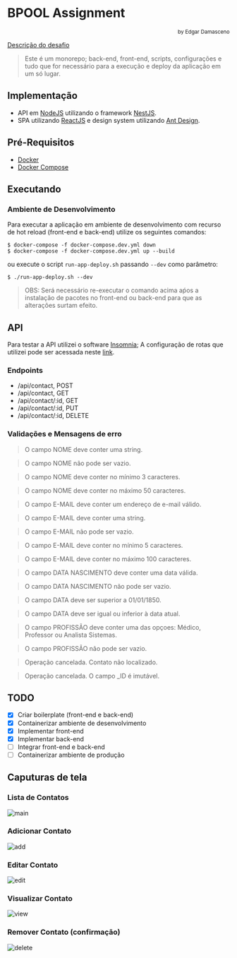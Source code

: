 # BPOOL Assignment
<div style="text-align: right"><sub>by Edgar Damasceno</sub></div>

[Descrição do desafio](./doc/teste.md)

> Este é um monorepo; back-end, front-end, scripts, configurações e tudo que for necessário para a execução e deploy da aplicação em um só lugar.

## Implementação
- API em [NodeJS](https://nodejs.org/en/) utilizando o framework [NestJS](https://nestjs.com/).
- SPA utilizando [ReactJS](https://reactjs.org/) e design system utilizando [Ant Design](https://ant.design/).

## Pré-Requisitos
- [Docker](https://docs.docker.com/engine/install/)
- [Docker Compose](https://docs.docker.com/compose/install/)

## Executando

### Ambiente de Desenvolvimento
Para executar a aplicação em ambiente de desenvolvimento com recurso de hot reload (front-end e back-end) utilize os seguintes comandos:

```console
$ docker-compose -f docker-compose.dev.yml down
$ docker-compose -f docker-compose.dev.yml up --build
```

ou execute o script `run-app-deploy.sh` passando `--dev` como parâmetro:

```console
$ ./run-app-deploy.sh --dev
```

> OBS: Será necessário re-executar o comando acima aṕos a instalação de pacotes no front-end ou back-end para que as alterações surtam efeito.


## API

Para testar a API utilizei o software [Insomnia](https://insomnia.rest/download/); A configuração de rotas que utilizei pode ser acessada neste [link](./doc/insomnia_workspace).
### Endpoints

- /api/contact, POST
- /api/contact, GET
- /api/contact/:id, GET
- /api/contact/:id, PUT
- /api/contact/:id, DELETE

### Validações e Mensagens de erro

> O campo NOME deve conter uma string.

> O campo NOME não pode ser vazio.

> O campo NOME deve conter no mínimo 3 caracteres.

> O campo NOME deve conter no máximo 50 caracteres.

> O campo E-MAIL deve conter um endereço de e-mail válido.

> O campo E-MAIL deve conter uma string.

> O campo E-MAIL não pode ser vazio.

> O campo E-MAIL deve conter no mínimo 5 caracteres.

> O campo E-MAIL deve conter no máximo 100 caracteres.

> O campo DATA NASCIMENTO deve conter uma data válida.

> O campo DATA NASCIMENTO não pode ser vazio.

> O campo DATA deve ser superior a 01/01/1850.

> O campo DATA deve ser igual ou inferior à data atual.

> O campo PROFISSÃO deve conter uma das opçoes: Médico, Professor ou Analista Sistemas.

> O campo PROFISSÃO não pode ser vazio.

> Operação cancelada. Contato não localizado.

> Operação cancelada. O campo _ID é imutável.

## TODO

- [x] Criar boilerplate (front-end e back-end)
- [x] Containerizar ambiente de desenvolvimento
- [x] Implementar front-end
- [x] Implementar back-end
- [ ] Integrar front-end e back-end
- [ ] Containerizar ambiente de produção

## Caputuras de tela

### Lista de Contatos
![main](doc/images/main.png "Tabela")

### Adicionar Contato
![add](doc/images/add.png "Adicionar")

### Editar Contato
![edit](doc/images/edit.png "Editar")

### Visualizar Contato
![view](doc/images/add.png "Visualizar")

### Remover Contato (confirmação)
![delete](doc/images/delete.png "Remover")
